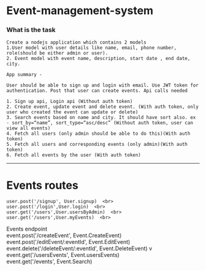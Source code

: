 # Event-management-system

### What is the task
````
Create a nodejs application which contains 2 models
1.User model with user details like name, email, phone number, role(should be either admin or user).
2. Event model with event name, description, start date , end date, city.

App summary - 

User should be able to sign up and login with email. Use JWT token for authentication. Post that user can create events. Api calls needed

1. Sign up api, Login api (Without auth token)
2. Create event, update event and delete event. (With auth token, only user who created the event can update or delete)
3. Search events based on name and city. It should have sort also. ex - sort_by=“name”, sort_type=“asc/desc” (Without auth token, user can view all events)
4. Fetch all users (only admin should be able to do this)(With auth token)
5. Fetch all users and corresponding events (only admin)(With auth token)
6. Fetch all events by the user (With auth token)
````
___

# Events routes
````
user.post('/signup', User.signup)  <br>
user.post('/login',User.login)  <br>
user.get('/users',User.usersByAdmin)  <br>
user.get('/users',User.myEvents)  <br>
````
Events endpoint <br>
event.post('/createEvent', Event.CreateEvent) <br> 
event.post('/editEvent/:eventId', Event.EditEvent)  <br>
event.delete('/deleteEvent/:eventId', Event.DeleteEvent) v
event.get('/usersEvents', Event.usersEvents)  <br>
event.get('/events', Event.Search) <br> 

